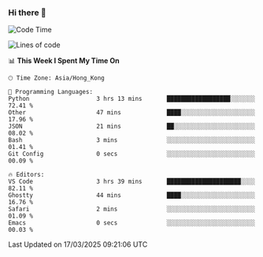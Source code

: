 ### Hi there 👋

<!--
**nicehiro/nicehiro** is a ✨ _special_ ✨ repository because its `README.md` (this file) appears on your GitHub profile.

Here are some ideas to get you started:

- 🔭 I’m currently working on ...
- 🌱 I’m currently learning ...
- 👯 I’m looking to collaborate on ...
- 🤔 I’m looking for help with ...
- 💬 Ask me about ...
- 📫 How to reach me: ...
- 😄 Pronouns: ...
- ⚡ Fun fact: ...
-->

<!--START_SECTION:waka-->
![Code Time](http://img.shields.io/badge/Code%20Time-363%20hrs%2036%20mins-blue)

![Lines of code](https://img.shields.io/badge/From%20Hello%20World%20I%27ve%20Written-1.6%20million%20lines%20of%20code-blue)

📊 **This Week I Spent My Time On** 

```text
🕑︎ Time Zone: Asia/Hong_Kong

💬 Programming Languages: 
Python                   3 hrs 13 mins       ██████████████████░░░░░░░   72.41 % 
Other                    47 mins             ████░░░░░░░░░░░░░░░░░░░░░   17.96 % 
JSON                     21 mins             ██░░░░░░░░░░░░░░░░░░░░░░░   08.02 % 
Bash                     3 mins              ░░░░░░░░░░░░░░░░░░░░░░░░░   01.41 % 
Git Config               0 secs              ░░░░░░░░░░░░░░░░░░░░░░░░░   00.09 % 

🔥 Editors: 
VS Code                  3 hrs 39 mins       █████████████████████░░░░   82.11 % 
Ghostty                  44 mins             ████░░░░░░░░░░░░░░░░░░░░░   16.76 % 
Safari                   2 mins              ░░░░░░░░░░░░░░░░░░░░░░░░░   01.09 % 
Emacs                    0 secs              ░░░░░░░░░░░░░░░░░░░░░░░░░   00.03 % 
```


 Last Updated on 17/03/2025 09:21:06 UTC
<!--END_SECTION:waka-->
